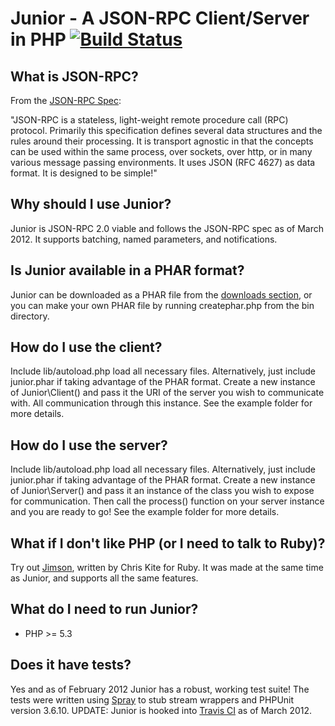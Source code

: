 # Junior - A JSON-RPC Client/Server in PHP [![Build Status](https://secure.travis-ci.org/EvilScott/junior.png)](http://travis-ci.org/EvilScott/junior)

## What is JSON-RPC?
From the [JSON-RPC Spec](http://www.jsonrpc.org/spec.html):

"JSON-RPC is a stateless, light-weight remote procedure call (RPC) protocol. Primarily this specification defines several data structures and the rules around their processing. 
It is transport agnostic in that the concepts can be used within the same process, over sockets, over http, or in many various message passing environments. It uses JSON (RFC 4627) 
as data format.
It is designed to be simple!"

## Why should I use Junior?
Junior is JSON-RPC 2.0 viable and follows the JSON-RPC spec as of March 2012. It supports batching, named parameters, and notifications.

## Is Junior available in a PHAR format?
Junior can be downloaded as a PHAR file from the [downloads section](https://github.com/EvilScott/junior/downloads), or you can make your own PHAR file by running createphar.php from the bin directory.

## How do I use the client?
Include lib/autoload.php load all necessary files. Alternatively, just include junior.phar if taking advantage of the PHAR format. Create a new instance of Junior\Client() and pass it the URI of the server you wish to communicate with. All communication through this instance. See the example folder for more details.

## How do I use the server?
Include lib/autoload.php load all necessary files. Alternatively, just include junior.phar if taking advantage of the PHAR format.  Create a new instance of Junior\Server() and pass it an instance of the class you wish to expose for communication. Then call the process() function on your server instance and you are ready to go! See the example folder for more details.

## What if I don't like PHP (or I need to talk to Ruby)?
Try out [Jimson](https://github.com/chriskite/jimson), written by Chris Kite for Ruby. It was made at the same time as Junior, and supports all the same features.

## What do I need to run Junior?
* PHP >= 5.3

## Does it have tests?
Yes and as of February 2012 Junior has a robust, working test suite! The tests were written using [Spray](https://github.com/jimbojsb/spray) to stub stream wrappers and PHPUnit version 3.6.10. UPDATE: Junior is hooked into [Travis CI](http://travis-ci.org/EvilScott/junior) as of March 2012.
